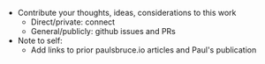 

* Contribute your thoughts, ideas, considerations to this work
	* Direct/private: connect
	* General/publicly: github issues and PRs
* Note to self:
	* Add links to prior paulsbruce.io articles and Paul's publication